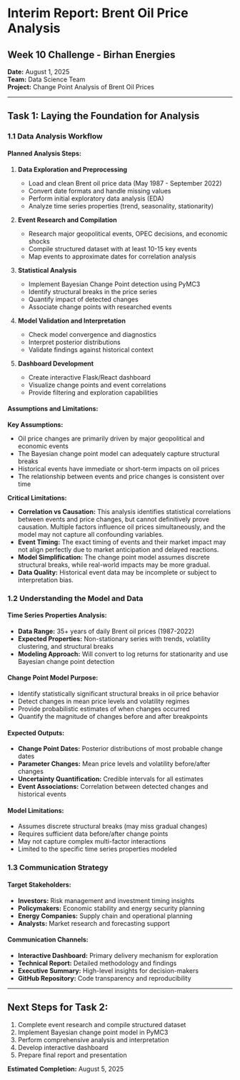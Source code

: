 # Interim Report: Brent Oil Price Analysis
## Week 10 Challenge - Birhan Energies

**Date:** August 1, 2025  
**Team:** Data Science Team  
**Project:** Change Point Analysis of Brent Oil Prices

---

## Task 1: Laying the Foundation for Analysis

### 1.1 Data Analysis Workflow

#### Planned Analysis Steps:

1. **Data Exploration and Preprocessing**
   - Load and clean Brent oil price data (May 1987 - September 2022)
   - Convert date formats and handle missing values
   - Perform initial exploratory data analysis (EDA)
   - Analyze time series properties (trend, seasonality, stationarity)

2. **Event Research and Compilation**
   - Research major geopolitical events, OPEC decisions, and economic shocks
   - Compile structured dataset with at least 10-15 key events
   - Map events to approximate dates for correlation analysis

3. **Statistical Analysis**
   - Implement Bayesian Change Point detection using PyMC3
   - Identify structural breaks in the price series
   - Quantify impact of detected changes
   - Associate change points with researched events

4. **Model Validation and Interpretation**
   - Check model convergence and diagnostics
   - Interpret posterior distributions
   - Validate findings against historical context

5. **Dashboard Development**
   - Create interactive Flask/React dashboard
   - Visualize change points and event correlations
   - Provide filtering and exploration capabilities

#### Assumptions and Limitations:

**Key Assumptions:**
- Oil price changes are primarily driven by major geopolitical and economic events
- The Bayesian change point model can adequately capture structural breaks
- Historical events have immediate or short-term impacts on oil prices
- The relationship between events and price changes is consistent over time

**Critical Limitations:**
- **Correlation vs Causation:** This analysis identifies statistical correlations between events and price changes, but cannot definitively prove causation. Multiple factors influence oil prices simultaneously, and the model may not capture all confounding variables.
- **Event Timing:** The exact timing of events and their market impact may not align perfectly due to market anticipation and delayed reactions.
- **Model Simplification:** The change point model assumes discrete structural breaks, while real-world impacts may be more gradual.
- **Data Quality:** Historical event data may be incomplete or subject to interpretation bias.

### 1.2 Understanding the Model and Data

#### Time Series Properties Analysis:
- **Data Range:** 35+ years of daily Brent oil prices (1987-2022)
- **Expected Properties:** Non-stationary series with trends, volatility clustering, and structural breaks
- **Modeling Approach:** Will convert to log returns for stationarity and use Bayesian change point detection

#### Change Point Model Purpose:
- Identify statistically significant structural breaks in oil price behavior
- Detect changes in mean price levels and volatility regimes
- Provide probabilistic estimates of when changes occurred
- Quantify the magnitude of changes before and after breakpoints

#### Expected Outputs:
- **Change Point Dates:** Posterior distributions of most probable change dates
- **Parameter Changes:** Mean price levels and volatility before/after changes
- **Uncertainty Quantification:** Credible intervals for all estimates
- **Event Associations:** Correlation between detected changes and historical events

#### Model Limitations:
- Assumes discrete structural breaks (may miss gradual changes)
- Requires sufficient data before/after change points
- May not capture complex multi-factor interactions
- Limited to the specific time series properties modeled

### 1.3 Communication Strategy

#### Target Stakeholders:
- **Investors:** Risk management and investment timing insights
- **Policymakers:** Economic stability and energy security planning
- **Energy Companies:** Supply chain and operational planning
- **Analysts:** Market research and forecasting support

#### Communication Channels:
- **Interactive Dashboard:** Primary delivery mechanism for exploration
- **Technical Report:** Detailed methodology and findings
- **Executive Summary:** High-level insights for decision-makers
- **GitHub Repository:** Code transparency and reproducibility

---

## Next Steps for Task 2:
1. Complete event research and compile structured dataset
2. Implement Bayesian change point model in PyMC3
3. Perform comprehensive analysis and interpretation
4. Develop interactive dashboard
5. Prepare final report and presentation

**Estimated Completion:** August 5, 2025 